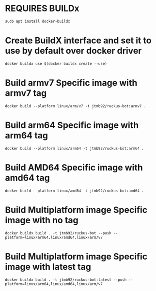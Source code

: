 # REQUIRES BUILDx
    sudo apt install docker-buildx

# Create BuildX interface and set it to use by default over docker driver
    docker buildx use $(docker buildx create --use)

# Build armv7 Specific image with armv7 tag 
    docker build --platform linux/arm/v7 -t jtmb92/ruckus-bot:armv7 .
# Build arm64 Specific image with arm64 tag 
    docker build --platform linux/arm64 -t jtmb92/ruckus-bot:arm64 .
# Build AMD64 Specific image with amd64 tag 
    docker build --platform linux/amd64 -t jtmb92/ruckus-bot:amd64 .
# Build Multiplatform image Specific image with no tag 
    docker buildx build . -t jtmb92/ruckus-bot --push --platform=linux/arm64,linux/amd64,linux/arm/v7
# Build Multiplatform image Specific image with latest tag 
    docker buildx build . -t jtmb92/ruckus-bot:latest --push --platform=linux/arm64,linux/amd64,linux/arm/v7